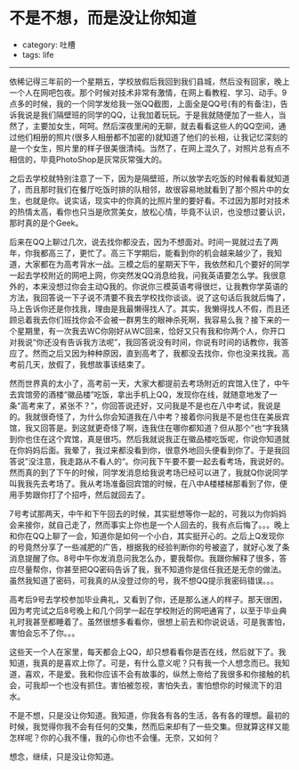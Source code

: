 # 不是不想，而是没让你知道
- category: 吐槽
- tags: life

---

依稀记得三年前的一个星期五，学校放假后我回到我们县城，然后没有回家，晚上一个人在网吧包夜。那个时候对技术非常有激情，在网上看教程、学习、动手。9点多的时候，我的一个同学发给我一张QQ截图，上面全是QQ号(有的有备注)，告诉我说是我们隔壁班的同学的QQ，让我加着玩玩。于是我就随便加了一些人，当然了，主要加女生，呵呵。然后深夜里闲的无聊，就去看看这些人的QQ空间，通过他们相册的照片(很多人相册都不加密的)就知道了他们的长相，让我记忆深刻的是一个女生，照片里的样子很美很清纯。当然了，在网上混久了，对照片总有点不相信的，毕竟PhotoShop是灰常灰常强大的。

之后去学校就特别注意了一下，因为是隔壁班，所以放学去吃饭的时候看看就知道了，而且那时我们在餐厅吃饭时排的队相邻，故很容易地就看到了那个照片中的女生，也就是你。说实话，现实中的你真的比照片里的要好看。不过因为那时对技术的热情太高，看你也只当是欣赏美女，放松心情，毕竟不认识，也没想过要认识，那时真的是个Geek。

后来在QQ上聊过几次，说去找你都没去，因为不想面对。时间一晃就过去了两年，你我都高三了，更忙了。高三下学期后，能看到你的机会越来越少了，我知道，大家都在为高考背水一战。三模之后的星期天下午，我依然和几个要好的同学一起去学校附近的网吧上网，你突然发QQ消息给我，问我英语要怎么学。我很意外的，本来没想过你会主动Q我的。你说你三模英语考得很烂，让我教你学英语的方法，我回答说一下子说不清要不我去学校找你谈谈。说了这句话后我就后悔了，马上告诉你还是你找我，理由是我最懒得找人了。其实，我懒得找人不假，而且还顾忌着我去你们班找你会不会被一群男生的眼神杀死啊，我容易么我？接下来的一个星期里，有一次我去WC你刚好从WC回来，恰好又只有我和你两个人，你开口对我说“你还没有告诉我方法呢”，我回答说没有时间，你说有时间的话教你，我答应了。然而之后又因为种种原因，直到高考了，我都没去找你，你也没来找我。高考前几天，放假了，我想故事该结束了。

然而世界真的太小了，高考前一天，大家大都提前去考场附近的宾馆入住了，中午去宾馆旁的酒楼“徽品楼”吃饭，拿出手机上QQ，发现你在线，就随意地发了一条“高考来了，紧张不？”，你回答说还好，又问我是不是也在八中考试，我说是的。我就很奇怪了，为什么你会知道我在八中考？接着你问我是不是也住在美辰宾馆，我又回答是。到这就更奇怪了啊，连我住在哪你都知道？但从那个”也“字我猜到你也住在这个宾馆，真是很巧。然后我就说我正在徽品楼吃饭呢，你说你知道就在你妈妈后面。我晕了，我过来都没看到你，很意外地回头便看到你了。于是我回答说”没注意，我走路从不看人的“。你问我下午要不要一起去看考场，我说好的。然而真的到了下午的时候，同学发消息给我说考场已经可以进了，我就Q你说同学叫我我先去考场了。我从考场准备回宾馆的时候，在八中A楼楼梯那看到了你，便用手势跟你打了个招呼，然后就回去了。

7号考试那两天，中午和下午回去的时候，其实挺想等你一起的，可我以为你妈妈会来接你，就自己走了，然而事实上你也是一个人回去的，我有点后悔了。。。晚上和你在QQ上聊了一会，知道你是如何一个小白，其实挺开心的。之后上Q发现你的号竟然分享了一些减肥的广告，根据我的经验判断你的号被盗了，就好心发了条消息提醒了你。8号中午你发消息问我怎么办，要我帮你。我跟你解释了很多，答应尽量帮你，你甚至把QQ密码告诉了我，我不知道你是信任我还是无奈的做法。虽然我知道了密码，可我真的从没登过你的号，我不想QQ提示我密码错误。。。

高考后9号去学校参加毕业典礼，又看到了你，还是那么迷人的样子。那天很困，因为考完试之后8号晚上和几个同学一起在学校附近的网吧通宵了，以至于毕业典礼时我甚至都睡着了。虽然很想多看看你，很想上前去和你说说话，可是我害怕，害怕会忘不了你。。。

这些天一个人在家里，每天都会上QQ，却只想看看你是否在线，然后就下了。我知道，我真的是喜欢上你了。可是，有什么意义呢？只有我一个人想念而已。我知道，喜欢，不是爱。我和你应该不会有故事的，纵然上帝给了我很多和你接触的机会，可我却一个也没有抓住。害怕被忽视，害怕失去，害怕想你的时候流下的泪水。

不是不想，只是没让你知道。我知道，你我各有各的生活，各有各的理想。最初的时候，我觉得你我不会有任何的交集，然而后来却有了一些交集。但就算这样又能怎样呢？你的心我不懂，我的心你也不会懂。无奈，又如何？

想念，继续，只是没让你知道。